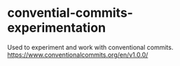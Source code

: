 # convential-commits-experimentation
Used to experiment and work with conventional commits. https://www.conventionalcommits.org/en/v1.0.0/
